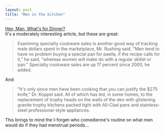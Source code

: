 ```yaml
---
layout: post
title: "Men in the kitchen"
---
```




<a href="http://www.nytimes.com/2002/08/28/dining/28MALE.html">Hey, Man, What's for Dinner?</a><br>
It's a moderately interesting article, but these are great:

<p><blockquote> Examining specialty cookware sales is another good way of tracking male dollars spent in the marketplace, Mr. Rushing said. "Men tend to have no problem buying a special pan for paella, if the recipe calls for it," he said, "whereas women will make do with a regular skillet or pan." Specialty cookware sales are up 17 percent since 2000, he added.</blockquote>

<p>And:

<p><blockquote> "It's only since men have been cooking that you can justify the $275 knife," Dr. Koppel said. All of which has led, in some homes, to the replacement of trophy heads on the walls of the den with glistening granite trophy kitchens packed tight with All-Clad pans and stainless-steel professional-style appliances.</blockquote>

<p>This brings to mind the I-forget-who comedienne's routine on what men would do if they had menstrual periods...



